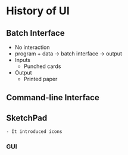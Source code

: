 # History of UI

## Batch Interface
- No interaction
- program + data -> batch interface -> output
- Inputs
    * Punched cards
- Output
    * Printed paper

## Command-line Interface
## SketchPad 
    - It introduced icons
### GUI
    

